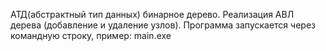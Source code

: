 АТД(абстрактный тип данных) бинарное дерево. 
Реализация АВЛ дерева (добавление и удаление узлов). 
Программа запускается через командную строку, пример: main.exe
